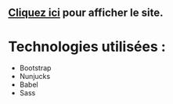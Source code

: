 ## [Cliquez ici](https://paulineroppe.github.io/innovation.io/) pour afficher le site.

# Technologies utilisées : 
- Bootstrap
- Nunjucks
- Babel
- Sass
